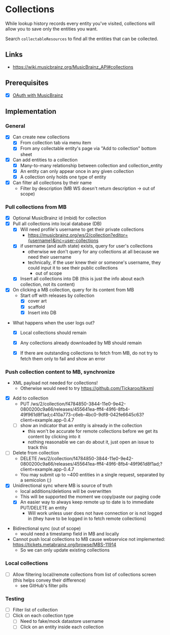 # Collections

While lookup history records every entity you've visited, collections will allow you to save
only the entities you want.

Search `collectableResources` to find all the entities that can be collected.

## Links

- https://wiki.musicbrainz.org/MusicBrainz_API#collections


## Prerequisites

- [x] [OAuth with MusicBrainz](../implemented/oauth_musicbrainz.md)

## Implementation

### General
- [x] Can create new collections
  - [x] From collection tab via menu item
  - [x] From any collectable entity's page via "Add to collection" bottom sheet
- [x] Can add entities to a collection
  - [x] Many-to-many relationship between collection and collection_entity
  - [x] An entity can only appear once in any given collection
  - [x] A collection only holds one type of entity
- [x] Can filter all collections by their name
  - Filter by description (MB WS doesn't return description -> out of scope)


### Pull collections from MB
- [x] Optional MusicBrainz id (mbid) for collection
- [x] Pull all collections into local database (DB)
  - [x] Will need profile's username to get their private collections
    - https://musicbrainz.org/ws/2/collection?editor={username}&inc=user-collections
  - [x] if username (and auth state) exists, query for user's collections
    - otherwise we don't query for any collections at all because we need their username
    - technically, if the user knew their or someone's username, they could input it to see their public collections
      - out of scope
  - [x] Insert all collections into DB (this is just the info about each collection, not its content)
- [x] On clicking a MB collection, query for its content from MB
  - Start off with releases by collection
    - [x] cover art
    - [x] scaffold
    - [x] Insert into DB
- What happens when the user logs out?
  - [x] Local collections should remain
  - [x] Any collections already downloaded by MB should remain
  - [x] If there are outstanding collections to fetch from MB, do not try to fetch them only to fail and show an error


### Push collection content to MB, synchronize
- XML payload not needed for collections!
  - Otherwise would need to try https://github.com/Tickaroo/tikxml
- [x] Add to collection
  - PUT /ws/2/collection/f4784850-3844-11e0-9e42-0800200c9a66/releases/455641ea-fff4-49f6-8fb4-49f961d8f1ad;c410a773-c6eb-4bc0-9df8-042fe6645c63?client=example.app-0.4.7
  - [ ] show an indicator that an entity is already in the collection
    - this won't be accurate for remote collections before we get its content by clicking into it
    - nothing reasonable we can do about it, just open an issue to track this
- [ ] Delete from collection
  - DELETE /ws/2/collection/f4784850-3844-11e0-9e42-0800200c9a66/releases/455641ea-fff4-49f6-8fb4-49f961d8f1ad;?client=example.app-0.4.7
  - You may submit up to ~400 entities in a single request, separated by a semicolon (;)
- [x] Unidirectional sync where MB is source of truth
  - local additions/deletions will be overwritten
  - This will be supported the moment we copy/paste our paging code
  - [x] An easier way to always keep remote up to date is to immediate PUT/DELETE an entity
    - Will work unless user does not have connection or is not logged in (they have to be logged in to fetch remote collections)
- Bidirectional sync (out of scope)
  - would need a timestamp field in MB and locally
- Cannot push local collections to MB cause webservice not implemented: https://tickets.metabrainz.org/browse/MBS-11914
  - So we can only update existing collections

### Local collections
- [ ] Allow filtering local/remote collections from list of collections screen (this helps convey their difference)
  - see GitHub's filter pills


### Testing
- [ ] Filter list of collection
- [ ] Click on each collection type
  - [ ] Need to fake/mock datastore username
  - [ ] Click on an entity inside each collection
